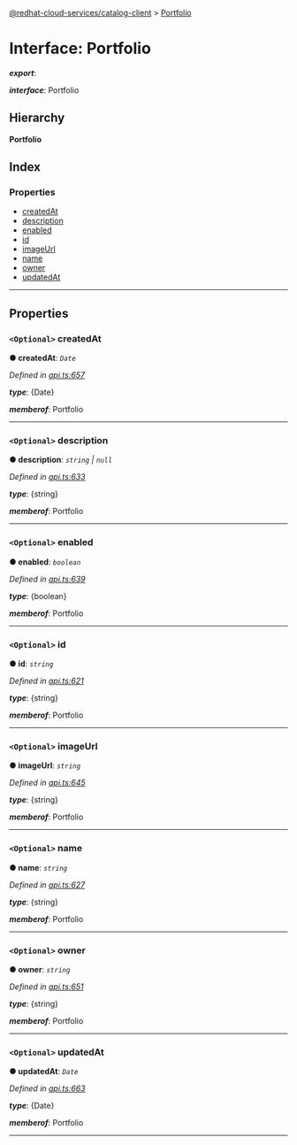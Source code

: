 [@redhat-cloud-services/catalog-client](../README.md) > [Portfolio](../interfaces/portfolio.md)

# Interface: Portfolio

*__export__*: 

*__interface__*: Portfolio

## Hierarchy

**Portfolio**

## Index

### Properties

* [createdAt](portfolio.md#createdat)
* [description](portfolio.md#description)
* [enabled](portfolio.md#enabled)
* [id](portfolio.md#id)
* [imageUrl](portfolio.md#imageurl)
* [name](portfolio.md#name)
* [owner](portfolio.md#owner)
* [updatedAt](portfolio.md#updatedat)

---

## Properties

<a id="createdat"></a>

### `<Optional>` createdAt

**● createdAt**: *`Date`*

*Defined in [api.ts:657](https://github.com/RedHatInsights/javascript-clients/blob/master/packages/catalog/api.ts#L657)*

*__type__*: {Date}

*__memberof__*: Portfolio

___
<a id="description"></a>

### `<Optional>` description

**● description**: *`string` \| `null`*

*Defined in [api.ts:633](https://github.com/RedHatInsights/javascript-clients/blob/master/packages/catalog/api.ts#L633)*

*__type__*: {string}

*__memberof__*: Portfolio

___
<a id="enabled"></a>

### `<Optional>` enabled

**● enabled**: *`boolean`*

*Defined in [api.ts:639](https://github.com/RedHatInsights/javascript-clients/blob/master/packages/catalog/api.ts#L639)*

*__type__*: {boolean}

*__memberof__*: Portfolio

___
<a id="id"></a>

### `<Optional>` id

**● id**: *`string`*

*Defined in [api.ts:621](https://github.com/RedHatInsights/javascript-clients/blob/master/packages/catalog/api.ts#L621)*

*__type__*: {string}

*__memberof__*: Portfolio

___
<a id="imageurl"></a>

### `<Optional>` imageUrl

**● imageUrl**: *`string`*

*Defined in [api.ts:645](https://github.com/RedHatInsights/javascript-clients/blob/master/packages/catalog/api.ts#L645)*

*__type__*: {string}

*__memberof__*: Portfolio

___
<a id="name"></a>

### `<Optional>` name

**● name**: *`string`*

*Defined in [api.ts:627](https://github.com/RedHatInsights/javascript-clients/blob/master/packages/catalog/api.ts#L627)*

*__type__*: {string}

*__memberof__*: Portfolio

___
<a id="owner"></a>

### `<Optional>` owner

**● owner**: *`string`*

*Defined in [api.ts:651](https://github.com/RedHatInsights/javascript-clients/blob/master/packages/catalog/api.ts#L651)*

*__type__*: {string}

*__memberof__*: Portfolio

___
<a id="updatedat"></a>

### `<Optional>` updatedAt

**● updatedAt**: *`Date`*

*Defined in [api.ts:663](https://github.com/RedHatInsights/javascript-clients/blob/master/packages/catalog/api.ts#L663)*

*__type__*: {Date}

*__memberof__*: Portfolio

___

